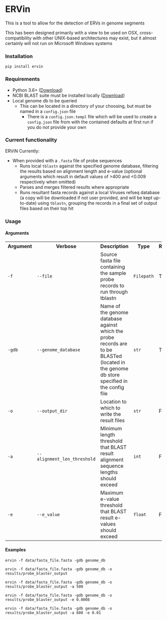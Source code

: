 # ERVin

This is a tool to allow for the detection of ERVs in genome segments

This has been designed primarily with a view to be used on OSX, cross-compatibility with other UNIX-based architectures may exist, but it almost certainly will not run on Microsoft Windows systems

### Installation

`pip install ervin`

### Requirements
- Python 3.6+ ([Download](https://www.python.org/downloads/))
- NCBI BLAST suite must be installed locally ([Download](ftp://ftp.ncbi.nlm.nih.gov/blast/executables/blast+/LATEST/))
- Local genome db to be queried
    - This can be located in a directory of your choosing, but must be named in a `config.json` file
        - There is a `config.json.templ` file which will be used to create a `config.json` file from with the contained defaults at first run if you do not provide your own
 
    
### Current functionality
ERViN Currently:
- When provided with a `.fasta` file of probe sequences
    - Runs local `tblastn` against the specified genome database, filtering the results based on alignment length and e-value (optional arguments which result in default values of >400 and <0.009 respectively when omitted)
    - Parses and merges filtered results where appropriate 
    - Runs resultant fasta records against a local Viruses refseq database (a copy will be downloaded if not user provided, and will be kept up-to-date) using `tblastn`, grouping the records in a final set of output files based on their top hit
    
### Usage

#### Arguments

<div class="data-table-wrapper">

<table class="data-table">

<tr>
<th>Argument</th>
<th>Verbose</th>
<th>Description</th>
<th>Type</th>
<th>Required</th>
<th>Default</th>
</tr>
<tr>
<td class="data-table-cell"><code>-f</code></td>
<td class="data-table-cell"><code>--file</code></td>
<td class="data-table-cell">Source fasta file containing the sample probe records to run through tblastn</td>
<td class="data-table-cell"><code>Filepath</code></td>
<td class="data-table-cell">True</td>
<td class="data-table-cell"></td>
<tr>
<tr>
<td class="data-table-cell"><code>-gdb</code></td>
<td class="data-table-cell"><code>--genome_database</code></td>
<td class="data-table-cell">Name of the genome database against which the probe records are to be BLASTed (located in the genome db store specified in the config file</td>
<td class="data-table-cell"><code>str</code></td>
<td class="data-table-cell">True</td>
<td class="data-table-cell"></td>
<tr>
<tr>
<td class="data-table-cell"><code>-o</code></td>
<td class="data-table-cell"><code>--output_dir</code></td>
<td class="data-table-cell">Location to which to write the result files</td>
<td class="data-table-cell"><code>str</code></td>
<td class="data-table-cell">False</td>
<td class="data-table-cell"><code>&lt;current_working_directory&gt;/OUTPUT</code></td>
<tr>
<tr>
<td class="data-table-cell"><code>-a</code></td>
<td class="data-table-cell"><code>--alignment_len_threshold</code></td>
<td class="data-table-cell">Minimum length threshold that BLAST result alignment sequence lengths should exceed</td>
<td class="data-table-cell"><code>int</code></td>
<td class="data-table-cell">False</td>
<td class="data-table-cell"><code>400</code></td>
<tr>
<tr>
<td class="data-table-cell"><code>-e</code></td>
<td class="data-table-cell"><code>--e_value</code></td>
<td class="data-table-cell">Maximum e-value threshold that BLAST result e-values should exceed</td>
<td class="data-table-cell"><code>float</code></td>
<td class="data-table-cell">False</td>
<td class="data-table-cell"><code>0.009</code></td>
<tr>

</table>
</div>


#### Examples
<div class="data-table-wrapper">

<code>ervin -f data/fasta_file.fasta -gdb genome_db</code>


<code>ervin -f data/fasta_file.fasta -gdb genome_db -o results/probe_blaster_output</code>


<code>ervin -f data/fasta_file.fasta -gdb genome_db -o results/probe_blaster_output -a 500</code>


<code>ervin -f data/fasta_file.fasta -gdb genome_db -o results/probe_blaster_output -e 0.0008</code>


<code>ervin -f data/fasta_file.fasta -gdb genome_db -o results/probe_blaster_output -a 800 -e 0.01</code>
</div>